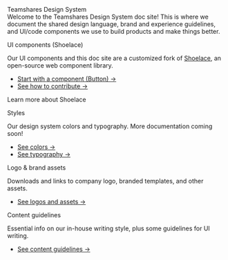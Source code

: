 <div id="overview">
<div class="ts-heading-2 overview-header">Teamshares <span>Design System</span></div>

<div class="ts-body-large ts-text-subdued">Welcome to the Teamshares Design System doc site! This is where we document the shared design language, brand and experience guidelines, and UI/code components we use to build products and make things better.</div>
</div>

<div class="grid-cards-2-col overview-cards">
  <sl-card class="card-basic">
    <div class="icon-circle">
      <sl-icon library="fa" name="fal-shapes" style="font-size: 40px;"></sl-icon>
    </div>
    <p class="ts-heading-5 ts-text-default">UI components (Shoelace)</p>
    <p class="ts-body-1 ts-text-subdued">Our UI components and this doc site are a customized fork of <a class="ts-text-link" href="http://shoelace.style" target="_blank">Shoelace</a>, an open-source web component library.</p>
    <ul>
    <li><a class="ts-text-link" href="#/components/button">Start with a component (Button) -></a></li>
    <li><a class="ts-text-link" href="#/teamshares/contributing">See how to contribute -></a></li>
    </ul>
    <sl-button
    size="small"
    variant="primary"
    outline
    href="http://shoelace.style"
    target="_blank">
      Learn more about Shoelace
    <sl-icon slot="suffix" library="fa" name="arrow-up-right-from-square" style="font-size: 12px;"></sl-icon>
    </sl-button>
  </sl-card>
  <sl-card class="card-basic">
    <div class="icon-circle">
      <sl-icon library="fa" name="fal-swatchbook" style="font-size: 40px;"></sl-icon>
    </div>
    <p class="ts-heading-5 ts-text-default">Styles</p>
    <p class="ts-body-1 ts-text-subdued">Our design system colors and typography. More documentation coming soon!</p>
    <ul>
      <li><a class="ts-text-link" href="#/tokens/ts-colors">See colors -></a></li>
      <li><a class="ts-text-link" href="#/tokens/ts-typography">See typography -></a></li>
    </ul>
  </sl-card>
  <sl-card class="card-basic">
  <div class="icon-circle">
    <sl-icon library="fa" name="fal-heart" style="font-size: 40px;"></sl-icon>
  </div>
    <p class="ts-heading-5 ts-text-default">Logo & brand assets</p>
    <p class="ts-body-1 ts-text-subdued">Downloads and links to company logo, branded templates, and other assets.</p>
    <ul>
      <li><a class="ts-text-link" href="#/teamshares/logo-assets">See logos and assets -></a></li>
    </ul>
  </sl-card>
  <sl-card class="card-basic">
  <div class="icon-circle">
    <sl-icon library="fa" name="fal-book-bookmark" style="font-size: 40px;"></sl-icon>
  </div>
    <p class="ts-heading-5 ts-text-default">Content guidelines</p>
    <p class="ts-body-1 ts-text-subdued">Essential info on our in-house writing style, plus some guidelines for UI writing.</p>
    <ul>
    <li><a class="ts-text-link" href="#/teamshares/content">See content guidelines -></a></li>
    </ul>
  </sl-card>
</div>

